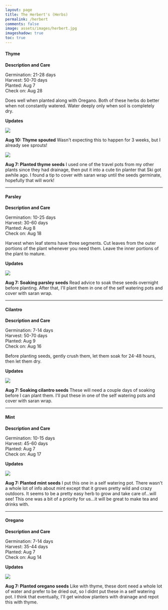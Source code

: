 ```yaml
---
layout: page
title: The Herbert's (Herbs)
permalink: /herbert
comments: false
image: assets/images/herbert.jpg
imageshadow: true
toc: true
---
```


#### Thyme

**Description and Care**

Germination: 21-28 days<br/>
Harvest: 50-70 days<br/>
Planted: Aug 7<br/>
Check on: Aug 28

Does well when planted along with Oregano. Both of these herbs do better when not constantly watered. Water deeply only when soil is completely dry.

**Updates**

<img class="figure-img" src="https://raw.githubusercontent.com/cndragn/garden/master/assets/images/thyme-aug10.jpg">

**Aug 10: Thyme spouted** Wasn't expecting this to happen for 3 weeks, but I already see sprouts!

<img class="figure-img" src="https://raw.githubusercontent.com/cndragn/garden/master/assets/images/thyme-oregano-aug7.jpg">

**Aug 7: Planted thyme seeds** I used one of the travel pots from my other plants since they had drainage, then put it into a cute tin planter that Ski got awhile ago. I found a tip to cover with saran wrap until the seeds germinate, hopefully that will work!

<hr/>

#### Parsley

**Description and Care**

Germination: 10-25 days<br/>
Harvest: 30-60 days<br/>
Planted: Aug 8<br/>
Check on: Aug 18

Harvest when leaf stems have three segments. Cut leaves from the outer portions of the plant whenever you need them. Leave the inner portions of the plant to mature.

**Updates**

<img class="figure-img" src="https://raw.githubusercontent.com/cndragn/garden/master/assets/images/parsley-aug7.jpg">

**Aug 7: Soaking parsley seeds** Read advice to soak these seeds overnight before planting. After that, I'll plant them in one of the self watering pots and cover with saran wrap.

<hr/>

#### Cilantro

**Description and Care**

Germination: 7-14 days<br/>
Harvest: 50-70 days<br/>
Planted: Aug 9<br/>
Check on: Aug 16<br/>

Before planting seeds, gently crush them, let them soak for 24-48 hours, then let them dry.

**Updates**

<img class="figure-img" src="https://raw.githubusercontent.com/cndragn/garden/master/assets/images/cilantro-aug7.jpg">

**Aug 7: Soaking cilantro seeds** These will need a couple days of soaking before I can plant them. I'll put these in one of the self watering pots and cover with saran wrap.

<hr/>

#### Mint

**Description and Care**

Germination: 10-15 days<br/>
Harvest: 45-60 days<br/>
Planted: Aug 7<br/>
Check on: Aug 17

**Updates**

<img class="figure-img" src="https://raw.githubusercontent.com/cndragn/garden/master/assets/images/mint-aug7.jpg">

**Aug 7: Planted mint seeds** I put this one in a self watering pot. There wasn't a whole lot of info about mint except that it grows pretty wild and crazy outdoors. It seems to be a pretty easy herb to grow and take care of...will see! This one was a bit of a priority for us...it will be great to make tea and drinks with.

<hr/>

#### Oregano

**Description and Care**

Germination: 7-14 days<br/>
Harvest: 35-44 days<br/>
Planted: Aug 7<br/>
Check on: Aug 14

**Updates**

<img class="figure-img" src="https://raw.githubusercontent.com/cndragn/garden/master/assets/images/thyme-oregano-aug7.jpg">

**Aug 7: Planted oregano seeds** Like with thyme, these dont need a whole lot of water and prefer to be dried out, so I didnt put these in a self watering pot. I think that eventually, I'll get window planters with drainage and repot this with thyme.
